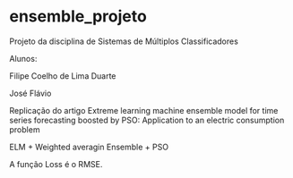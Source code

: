 # ensemble_projeto

Projeto da disciplina de Sistemas de Múltiplos Classificadores

Alunos: 

Filipe Coelho de Lima Duarte

José Flávio

Replicação do artigo Extreme learning machine ensemble model for time series forecasting boosted by PSO: Application to an electric consumption problem

ELM + Weighted averagin Ensemble + PSO

A função Loss é o RMSE.
